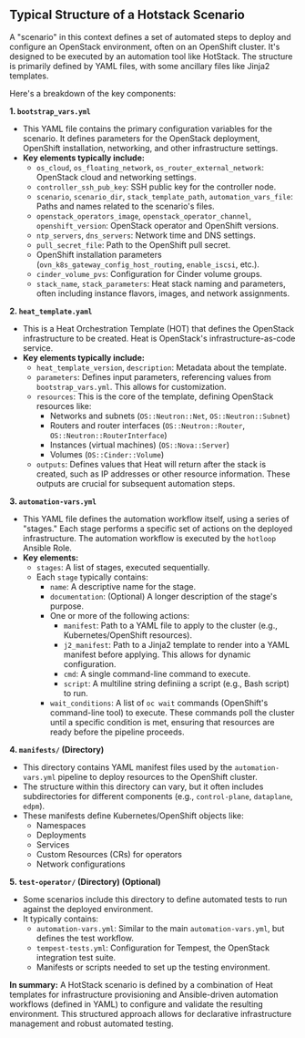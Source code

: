 <!-- An AI Assistent was used to write this document -->
## Typical Structure of a Hotstack Scenario

A "scenario" in this context defines a set of automated steps to deploy and configure an OpenStack environment, often on an OpenShift cluster.  It's designed to be executed by an automation tool like HotStack. The structure is primarily defined by YAML files, with some ancillary files like Jinja2 templates.

Here's a breakdown of the key components:

**1. `bootstrap_vars.yml`**

* This YAML file contains the primary configuration variables for the scenario. It defines parameters for the OpenStack deployment, OpenShift installation, networking, and other infrastructure settings.
* **Key elements typically include:**
    * `os_cloud`, `os_floating_network`, `os_router_external_network`:  OpenStack cloud and networking settings.
    * `controller_ssh_pub_key`:  SSH public key for the controller node.
    * `scenario`, `scenario_dir`, `stack_template_path`, `automation_vars_file`: Paths and names related to the scenario's files.
    * `openstack_operators_image`, `openstack_operator_channel`, `openshift_version`:  OpenStack operator and OpenShift versions.
    * `ntp_servers`, `dns_servers`:  Network time and DNS settings.
    * `pull_secret_file`:  Path to the OpenShift pull secret.
    * OpenShift installation parameters (`ovn_k8s_gateway_config_host_routing`, `enable_iscsi`, etc.).
    * `cinder_volume_pvs`:  Configuration for Cinder volume groups.
    * `stack_name`, `stack_parameters`:  Heat stack naming and parameters, often including instance flavors, images, and network assignments.

**2. `heat_template.yaml`**

* This is a Heat Orchestration Template (HOT) that defines the OpenStack infrastructure to be created.  Heat is OpenStack's infrastructure-as-code service.
* **Key elements typically include:**
    * `heat_template_version`, `description`:  Metadata about the template.
    * `parameters`:  Defines input parameters, referencing values from `bootstrap_vars.yml`.  This allows for customization.
    * `resources`:  This is the core of the template, defining OpenStack resources like:
        * Networks and subnets (`OS::Neutron::Net`, `OS::Neutron::Subnet`)
        * Routers and router interfaces (`OS::Neutron::Router`, `OS::Neutron::RouterInterface`)
        * Instances (virtual machines) (`OS::Nova::Server`)
        * Volumes (`OS::Cinder::Volume`)
    * `outputs`:  Defines values that Heat will return after the stack is created, such as IP addresses or other resource information.  These outputs are crucial for subsequent automation steps.

**3. `automation-vars.yml`**

* This YAML file defines the automation workflow itself, using a series of "stages." Each stage performs a specific set of actions on the deployed infrastructure. The automation workflow is executed by the `hotloop` Ansible Role.
* **Key elements:**
    * `stages`:  A list of stages, executed sequentially.
    * Each `stage` typically contains:
        * `name`:  A descriptive name for the stage.
        * `documentation`: (Optional) A longer description of the stage's purpose.
        * One or more of the following actions:
            * `manifest`:  Path to a YAML file to apply to the cluster (e.g., Kubernetes/OpenShift resources).
            * `j2_manifest`:  Path to a Jinja2 template to render into a YAML manifest before applying.  This allows for dynamic configuration.
            * `cmd`:  A single command-line command to execute.
            * `script`:  A multiline string definiing a script (e.g., Bash script) to run.
        * `wait_conditions`:  A list of `oc wait` commands (OpenShift's command-line tool) to execute.  These commands poll the cluster until a specific condition is met, ensuring that resources are ready before the pipeline proceeds.

**4.  `manifests/` (Directory)**

* This directory contains YAML manifest files used by the `automation-vars.yml` pipeline to deploy resources to the OpenShift cluster.
* The structure within this directory can vary, but it often includes subdirectories for different components (e.g., `control-plane`, `dataplane`, `edpm`).
* These manifests define Kubernetes/OpenShift objects like:
    * Namespaces
    * Deployments
    * Services
    * Custom Resources (CRs) for operators
    * Network configurations

**5. `test-operator/` (Directory) (Optional)**

* Some scenarios include this directory to define automated tests to run against the deployed environment.
* It typically contains:
    * `automation-vars.yml`:  Similar to the main `automation-vars.yml`, but defines the test workflow.
    * `tempest-tests.yml`:  Configuration for Tempest, the OpenStack integration test suite.
    * Manifests or scripts needed to set up the testing environment.

**In summary:** A HotStack scenario is defined by a combination of Heat templates for infrastructure provisioning and Ansible-driven automation workflows (defined in YAML) to configure and validate the resulting environment. This structured approach allows for declarative infrastructure management and robust automated testing.
